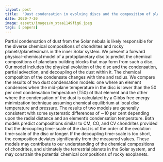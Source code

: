 ```yaml
---
layout: post
title:  "Dust condensation in evolving discs and the composition of planetary building blocks"
date: 2020-7-20
image: assets/images/m_staa1149fig6.jpeg
tags: [ papers]
---
```


Partial condensation of dust from the Solar nebula is likely responsible for the diverse chemical compositions of chondrites and rocky planets/planetesimals in the inner Solar system. We present a forward physical–chemical model of a protoplanetary disc to predict the chemical compositions of planetary building blocks that may form from such a disc. Our model includes the physical evolution of the disc and the condensation, partial advection, and decoupling of the dust within it. The chemical composition of the condensate changes with time and radius. We compare the results of two dust condensation models: one where an element condenses when the mid-plane temperature in the disc is lower than the 50 per cent condensation temperature (⁠T50⁠) of that element and the other where the condensation of the dust is calculated by a Gibbs free energy minimization technique assuming chemical equilibrium at local disc temperature and pressure. The results of two models are generally consistent with some systematic differences of ∼10 per cent depending upon the radial distance and an element’s condensation temperature. Both models predict compositions similar to CM, CO, and CV chondrites provided that the decoupling time-scale of the dust is of the order of the evolution time-scale of the disc or longer. If the decoupling time-scale is too short, the composition deviates significantly from the measured values. These models may contribute to our understanding of the chemical compositions of chondrites, and ultimately the terrestrial planets in the Solar system, and may constrain the potential chemical compositions of rocky exoplanets.